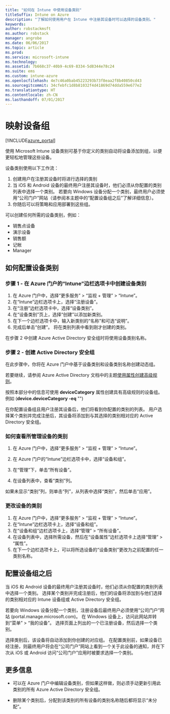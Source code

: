 ```yaml
---
title: "如何在 Intune 中使用设备类别"
titleSuffix: Intune on Azure
description: "了解如何使用用户在 Intune 中注册其设备时可以选择的设备类别。"
keywords: 
author: robstackmsft
ms.author: robstack
manager: angrobe
ms.date: 06/06/2017
ms.topic: article
ms.prod: 
ms.service: microsoft-intune
ms.technology: 
ms.assetid: 7b668c37-40b9-4c69-8334-5d8344e78c24
ms.suite: ems
ms.custom: intune-azure
ms.openlocfilehash: 4e7c46a0bab45223293b73f8eaa2f8b40850cd43
ms.sourcegitcommit: 34cfebfc1d8b81032f4d41869d74dda559e677e2
ms.translationtype: HT
ms.contentlocale: zh-CN
ms.lasthandoff: 07/01/2017
---
```

# <a name="map-device-groups"></a>映射设备组


[!INCLUDE[azure_portal](./includes/azure_portal.md)]

使用 Microsoft Intune 设备类别可基于你定义的类别自动将设备添加到组，以便更轻松地管理这些设备。

设备类别使用以下工作流：
1. 创建用户在注册其设备时将进行选择的类别
3. 当 iOS 和 Android 设备的最终用户注册其设备时，他们必须从你配置的类别列表中选择一个类别。 若要向 Windows 设备分配一个类别，最终用户必须使用“公司门户”网站（请参阅本主题中的“配置设备组之后”了解详细信息）。
4. 你随后可以将策略和应用部署到这些组。

可以创建任何所需的设备类别，例如：
- 销售点设备
- 演示设备
- 销售额
- 记帐
- Manager

## <a name="how-to-configure-device-categories"></a>如何配置设备类别

### <a name="step-1---create-device-categories-in-the-intune-blade-of-the-azure-portal"></a>步骤 1 - 在 Azure 门户的“Intune”边栏选项卡中创建设备类别
1. 在 Azure 门户中，选择“更多服务” > “监视 + 管理” > “Intune”。
3. 在“Intune”边栏选项卡上，选择“注册设备”。
3. 在“注册”边栏选项卡中，选择“设备类别”。
4. 在“设备类别”页上，选择“创建”以添加新类别。
5. 在下一个边栏选项卡中，输入新类别的“名称”和可选“说明”。
6. 完成后单击“创建”。 将在类别列表中看到刚才创建的类别。

在步骤 2 中创建 Azure Active Directory 安全组时将使用设备类别名称。

### <a name="step-2---create-azure-active-directory-security-groups"></a>步骤 2 - 创建 Active Directory 安全组
在此步骤中，你将在 Azure 门户中基于设备类别和设备类别名称创建动态组。

若要继续，请参阅 Azure Active Directory 文档中的主题[使用属性创建高级规则](https://azure.microsoft.com/documentation/articles/active-directory-accessmanagement-groups-with-advanced-rules/#using-attributes-to-create-rules-for-device-objects)。 

按照本部分中的信息可使用 **deviceCategory** 属性创建具有高级规则的设备组。 例如 (**device.deviceCategory -eq** "*<the device category name you got from the Intune portal>*")

在你配置设备组且用户注册其设备后，他们将看到你配置的类别的列表。 用户选择某个类别并完成注册后，其设备将添加到与其选择的类别相对应的 Active Directory 安全组。

### <a name="how-to-view-the-categories-of-devices-you-manage"></a>如何查看所管理设备的类别

1.  在 Azure 门户中，选择“更多服务” > “监视 + 管理” > “Intune”。

2. 在 Azure 门户的“Intune”边栏选项卡中，选择“设备和组”。

3.  在“管理”下，单击“所有设备”。

4.  在设备列表中，查看“类别”列。

如果未显示“类别”列，则单击“列”，从列表中选择“类别”，然后单击“应用”。

### <a name="to-change-the-category-of-a-device"></a>更改设备的类别

1. 在 Azure 门户中，选择“更多服务” > “监视 + 管理” > “Intune”。
3. 在“Intune”边栏选项卡上，选择“设备和组”。
4. 在“设备和组”边栏选项卡上，选择“管理” > “所有设备”。
5. 在设备列表中，选择所需设备，然后在“设备属性”边栏选项卡上选择“管理” > “属性”。
6. 在下一个边栏选项卡上，可以将所选设备的“设备类别”更改为之前配置的任一类别名称。

## <a name="after-you-configure-device-groups"></a>配置设备组之后

当 iOS 和 Android 设备的最终用户注册其设备时，他们必须从你配置的类别列表中选择一个类别。 选择某个类别并完成注册后，他们的设备将添加到与他们选择的类别相对应的 Intune 设备组或 Active Directory 安全组。

若要向 Windows 设备分配一个类别，注册设备后最终用户必须使用“公司门户”网站 (portal.manage.microsoft.com)。 在 Windows 设备上，访问此网站并转到“菜单” > “我的设备”。 选择页面上列出的一个已注册设备，然后选择一个类别。 

选择类别后，该设备将自动添加到你创建的对应组。 在配置类别前，如果设备已经注册，则最终用户将会在“公司门户”网站上看到一个关于此设备的通知，并在下次从 iOS 或 Android 访问“公司门户”应用时被要求选择一个类别。

## <a name="further-information"></a>更多信息
- 可以在 Azure 门户中编辑设备类别，但如果这样做，则必须手动更新引用此类别的所有 Azure Active Directory 安全组。

- 删除某个类别后，分配到该类别的所有设备的类别名称随后都将显示“未分配”。



